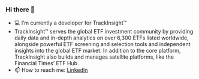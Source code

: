 ### Hi there 👋

- 💻 I’m currently a developer for TrackInsight™
- TrackInsight™ serves the global ETF investment community by providing daily data and in-depth analytics on over 6,300 ETFs listed worldwide, alongside powerful ETF screening and selection tools and independent insights into the global ETF market. In addition to the core platform, TrackInsight also builds and manages satellite platforms, like the Financial Times’ ETF Hub.
- 📫 How to reach me: [LinkedIn](https://www.linkedin.com/in/jared-flomen/)

